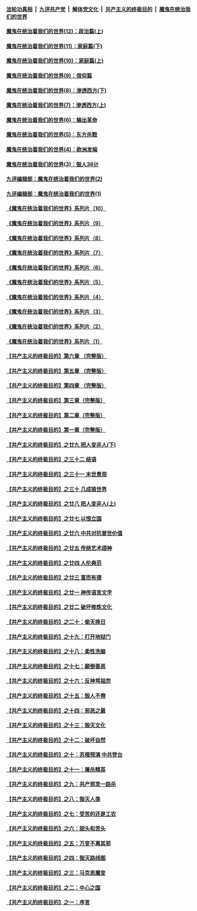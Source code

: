 ####  [法轮功真相](../../../../basic/blob/master/README.md?t=09301503) &nbsp;|&nbsp; [九评共产党](../../../../9ping.md/blob/master/README.md?t=09301503) &nbsp;|&nbsp; [解体党文化](../../../../jtdwh.md/blob/master/README.md?t=09301503)  &nbsp;|&nbsp; [共产主义的终极目的](../../../../gczydzjmd.md/blob/master/README.md?t=09301503) &nbsp;|&nbsp; [魔鬼在统治我们的世界](../../../../mgztzwmdsj.md/blob/master/README.md?t=09301503) 

#### [魔鬼在统治着我们的世界(12)：政治篇(上)](../pages/nsc422/n10444576.md?t=09301503) 

#### [魔鬼在统治着我们的世界(11)：家庭篇(下)](../pages/nsc422/n10440961.md?t=09301503) 

#### [魔鬼在统治着我们的世界(10)：家庭篇(上)](../pages/nsc422/n10435448.md?t=09301503) 

#### [魔鬼在统治着我们的世界(9)：信仰篇](../pages/nsc422/n10432159.md?t=09301503) 

#### [魔鬼在统治着我们的世界(8)：渗透西方(下)](../pages/nsc422/n10429603.md?t=09301503) 

#### [魔鬼在统治着我们的世界(7)：渗透西方(上)](../pages/nsc422/n10426013.md?t=09301503) 

#### [魔鬼在统治着我们的世界(6)：输出革命](../pages/nsc422/n10421536.md?t=09301503) 

#### [魔鬼在统治着我们的世界(5)：东方杀戮](../pages/nsc422/n10417707.md?t=09301503) 

#### [魔鬼在统治着我们的世界(4)：欧洲发端](../pages/nsc422/n10414890.md?t=09301503) 

#### [魔鬼在统治着我们的世界(3)：毁人36计](../pages/nsc422/n10411583.md?t=09301503) 

#### [九评编辑部：魔鬼在统治着我们的世界(2)](../pages/nsc422/n10410036.md?t=09301503) 

#### [九评编辑部：魔鬼在统治着我们的世界(1)](../pages/nsc422/n10406825.md?t=09301503) 

#### [《魔鬼在统治着我们的世界》系列片（10）](../pages/nsc422/n12292670.md?t=09301503) 

#### [《魔鬼在统治着我们的世界》系列片（9）](../pages/nsc422/n12290859.md?t=09301503) 

#### [《魔鬼在统治着我们的世界》系列片（8）](../pages/nsc422/n12287445.md?t=09301503) 

#### [《魔鬼在统治着我们的世界》系列片（7）](../pages/nsc422/n12283425.md?t=09301503) 

#### [《魔鬼在统治着我们的世界》系列片（6）](../pages/nsc422/n12282314.md?t=09301503) 

#### [《魔鬼在统治着我们的世界》系列片（5）](../pages/nsc422/n12281419.md?t=09301503) 

#### [《魔鬼在统治着我们的世界》系列片（4）](../pages/nsc422/n12274024.md?t=09301503) 

#### [《魔鬼在统治着我们的世界》系列片（3）](../pages/nsc422/n12271322.md?t=09301503) 

#### [《魔鬼在统治着我们的世界》系列片（2）](../pages/nsc422/n12269049.md?t=09301503) 

#### [《魔鬼在统治着我们的世界》系列片（1）](../pages/nsc422/n12267575.md?t=09301503) 

#### [【共产主义的终极目的】第六章 （完整版）](../pages/nsc422/n11428913.md?t=09301503) 

#### [【共产主义的终极目的】第五章 （完整版）](../pages/nsc422/n11428912.md?t=09301503) 

#### [【共产主义的终极目的】第四章 （完整版）](../pages/nsc422/n11428907.md?t=09301503) 

#### [【共产主义的终极目的】第三章（完整版）](../pages/nsc422/n11428848.md?t=09301503) 

#### [【共产主义的终极目的】第二章（完整版）](../pages/nsc422/n11428831.md?t=09301503) 

#### [【共产主义的终极目的】第一章（完整版）](../pages/nsc422/n11417651.md?t=09301503) 

#### [【共产主义的终极目的】之廿九 把人变非人(下)](../pages/nsc422/n11344140.md?t=09301503) 

#### [【共产主义的终极目的】之三十二 结语](../pages/nsc422/n11360535.md?t=09301503) 

#### [【共产主义的终极目的】之三十一 末世景观](../pages/nsc422/n11351129.md?t=09301503) 

#### [【共产主义的终极目的】之三十 几成狼世界](../pages/nsc422/n11348280.md?t=09301503) 

#### [【共产主义的终极目的】之廿八 把人变非人(上)](../pages/nsc422/n11340492.md?t=09301503) 

#### [【共产主义的终极目的】之廿七 以恨立国](../pages/nsc422/n11336944.md?t=09301503) 

#### [【共产主义的终极目的】之廿六 中共对抗普世价值](../pages/nsc422/n11324785.md?t=09301503) 

#### [【共产主义的终极目的】之廿五 传统艺术颂神](../pages/nsc422/n11296396.md?t=09301503) 

#### [【共产主义的终极目的】之廿四 人伦典范](../pages/nsc422/n11296397.md?t=09301503) 

#### [【共产主义的终极目的】之廿三 富而有德](../pages/nsc422/n11283598.md?t=09301503) 

#### [【共产主义的终极目的】之廿一 神传语言文字](../pages/nsc422/n11263265.md?t=09301503) 

#### [【共产主义的终极目的】之廿二 破坏修炼文化](../pages/nsc422/n11245728.md?t=09301503) 

#### [【共产主义的终极目的】之二十：偷天换日](../pages/nsc422/n11238846.md?t=09301503) 

#### [【共产主义的终极目的】之十九：打开地狱门](../pages/nsc422/n11206376.md?t=09301503) 

#### [【共产主义的终极目的】之十八：柔性洗脑](../pages/nsc422/n11199994.md?t=09301503) 

#### [【共产主义的终极目的】之十七：颠倒善恶](../pages/nsc422/n11179782.md?t=09301503) 

#### [【共产主义的终极目的】之十六：反神骂祖宗](../pages/nsc422/n11166798.md?t=09301503) 

#### [【共产主义的终极目的】之十五：毁人不倦](../pages/nsc422/n11166792.md?t=09301503) 

#### [【共产主义的终极目的】之十四：邪恶之最](../pages/nsc422/n11150249.md?t=09301503) 

#### [【共产主义的终极目的】之十三：毁灭文化](../pages/nsc422/n11135227.md?t=09301503) 

#### [【共产主义的终极目的】之十二：破坏自然](../pages/nsc422/n11135214.md?t=09301503) 

#### [【共产主义的终极目的】之十：苏俄预演 中共登台](../pages/nsc422/n11118424.md?t=09301503) 

#### [【共产主义的终极目的】之十一：屠杀精英](../pages/nsc422/n11118442.md?t=09301503) 

#### [【共产主义的终极目的】之九：共产邪灵一路杀](../pages/nsc422/n11114139.md?t=09301503) 

#### [【共产主义的终极目的】之八：毁灭人类](../pages/nsc422/n11108503.md?t=09301503) 

#### [【共产主义的终极目的】之七：受苦的还是工农](../pages/nsc422/n11101809.md?t=09301503) 

#### [【共产主义的终极目的】之六：甜头和苦头](../pages/nsc422/n11096971.md?t=09301503) 

#### [【共产主义的终极目的】之五：万变不离其邪](../pages/nsc422/n11091285.md?t=09301503) 

#### [【共产主义的终极目的】之四：毁灭路线图](../pages/nsc422/n11086284.md?t=09301503) 

#### [【共产主义的终极目的】之三：马克思魔变](../pages/nsc422/n11061941.md?t=09301503) 

#### [【共产主义的终极目的】之二：中心之国](../pages/nsc422/n11047728.md?t=09301503) 

#### [【共产主义的终极目的】之一：序言](../pages/nsc422/n11086077.md?t=09301503) 

